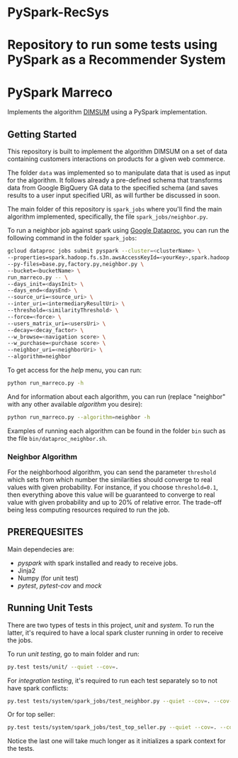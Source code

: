 # PySpark-RecSys
Repository to run some tests using PySpark as a Recommender System
=======
# PySpark Marreco 
Implements the algorithm [DIMSUM](http://arxiv.org/abs/1304.1467) using a PySpark implementation. 

## Getting Started
This repository is built to implement the algorithm DIMSUM on a set of data containing customers interactions on products for a given web commerce.

The folder `data` was implemented so to manipulate data that is used as input for the algorithm. It follows already a pre-defined schema that transforms data from Google BigQuery GA data to the specified schema (and saves results to a user input specified URI, as will further be discussed in soon.

The main folder of this repository is `spark_jobs` where you'll find the main algorithm implemented, specifically, the file `spark_jobs/neighbor.py`.

To run a neighbor job against spark using [Google Dataproc](https://cloud.google.com/dataproc/), you can run the following command in the folder `spark_jobs`:

```sh
gcloud dataproc jobs submit pyspark --cluster=<clusterName> \
--properties=spark.hadoop.fs.s3n.awsAccessKeyId=<yourKey>,spark.hadoop.fs.s3n.awsSecretAccessKey=<accessKey> \
--py-files=base.py,factory.py,neighbor.py \
--bucket=<bucketName> \
run_marreco.py -- \
--days_init=<daysInit> \
--days_end=<daysEnd> \
--source_uri=<source_uri> \
--inter_uri=<intermediaryResultUri> \
--threshold=<similarityThreshold> \
--force=<force> \
--users_matrix_uri=<usersUri> \
--decay=<decay_factor> \
--w_browse=<navigation score> \
--w_purchase=<purchase score> \
--neighbor_uri=<neighborUri> \
--algorithm=neighbor
```

To get access for the *help* menu, you can run:

```sh
python run_marreco.py -h
```

And for information about each algorithm, you can run (replace "neighbor" with any other available *algorithm* you desire):

```sh
python run_marreco.py --algorithm=neighbor -h
```

Examples of running each algorithm can be found in the folder `bin` such as the file `bin/dataproc_neighbor.sh`.

### Neighbor Algorithm

For the neighborhood algorithm, you can send the parameter `threshold` which sets from which number the similarities should converge to real values with given probability. For instance, if you choose `threshold=0.1`, then everything above this value will be guaranteed to converge to real value with given probability and up to 20% of relative error. The trade-off being less computing resources required to run the job.

## PREREQUESITES

Main dependecies are:
* *pyspark* with spark installed and ready to receive jobs.
* Jinja2
* Numpy (for unit test)
* *pytest*, *pytest-cov* and *mock*

## Running Unit Tests

There are two types of tests in this project, *unit* and *system*. To run the latter, it's required to have a local spark cluster running in order to receive the jobs.

To run *unit testing*, go to main folder and run:

```sh
py.test tests/unit/ --quiet --cov=.
```

For *integration testing*, it's required to run each test separately so to not have spark conflicts:

```sh
py.test tests/system/spark_jobs/test_neighbor.py --quiet --cov=. --cov-fail-under=100
```

Or for top seller:

```sh
py.test tests/system/spark_jobs/test_top_seller.py --quiet --cov=. --cov-fail-under=100
```

Notice the last one will take much longer as it initializes a spark context for the tests.
